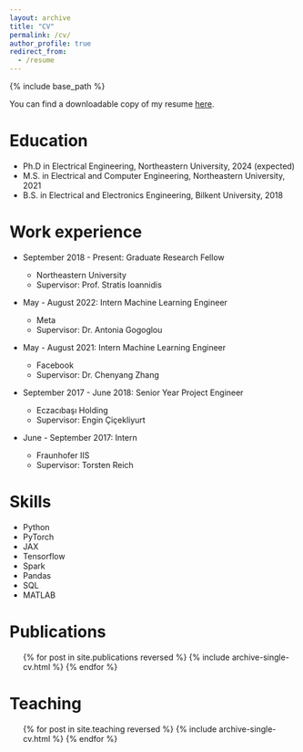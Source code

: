 ```yaml
---
layout: archive
title: "CV"
permalink: /cv/
author_profile: true
redirect_from:
  - /resume
---
```


{% include base_path %}

<div class="wordwrap">You can find a downloadable copy of my resume <a href="{{"http://gozde-ozcan.github.io/files/Gozde_Ozcan_Resume.pdf"}}">here</a>.</div>


Education
======
* Ph.D in Electrical Engineering, Northeastern University, 2024 (expected)
* M.S. in Electrical and Computer Engineering, Northeastern University, 2021
* B.S. in Electrical and Electronics Engineering, Bilkent University, 2018

Work experience
======
* September 2018 - Present: Graduate Research Fellow
  * Northeastern University
  * Supervisor: Prof. Stratis Ioannidis

* May - August 2022: Intern Machine Learning Engineer
  * Meta
  * Supervisor: Dr. Antonia Gogoglou

* May - August 2021: Intern Machine Learning Engineer
  * Facebook
  * Supervisor: Dr. Chenyang Zhang
 
* September 2017 - June 2018: Senior Year Project Engineer
  * Eczacıbaşı Holding
  * Supervisor: Engin Çiçekliyurt
 
* June - September 2017: Intern
  * Fraunhofer IIS
  * Supervisor: Torsten Reich
  
Skills
======
* Python
* PyTorch
* JAX
* Tensorflow
* Spark
* Pandas
* SQL
* MATLAB

Publications
======
  <ul>{% for post in site.publications reversed %}
    {% include archive-single-cv.html %}
  {% endfor %}</ul>
  
Teaching
======
  <ul>{% for post in site.teaching reversed %}
    {% include archive-single-cv.html %}
  {% endfor %}</ul>
  
